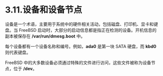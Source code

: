 # 3.11.设备和设备节点

设备是一个术语，主要用于系统中的硬件相关活动，包括磁盘、打印机、显卡和键盘。当 FreeBSD 启动时，大部分的启动信息都是指正在检测的设备。开机信息的副本被保存在 **/var/run/dmesg.boot** 中。

每个设备都有一个设备名称和编号。例如，**ada0** 是第一块 SATA 硬盘，而 **kbd0** 则代表键盘。

FreeBSD 中的大多数设备必须通过特殊的文件进行访问，这些文件被称为设备节点，位于 **/dev**。